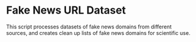 # Fake News URL Dataset 

This script processes datasets of fake news domains from different sources, and creates clean up lists of fake news domains for scientific use.
